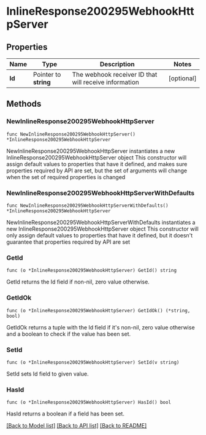 # InlineResponse200295WebhookHttpServer

## Properties

Name | Type | Description | Notes
------------ | ------------- | ------------- | -------------
**Id** | Pointer to **string** | The webhook receiver ID that will receive information | [optional] 

## Methods

### NewInlineResponse200295WebhookHttpServer

`func NewInlineResponse200295WebhookHttpServer() *InlineResponse200295WebhookHttpServer`

NewInlineResponse200295WebhookHttpServer instantiates a new InlineResponse200295WebhookHttpServer object
This constructor will assign default values to properties that have it defined,
and makes sure properties required by API are set, but the set of arguments
will change when the set of required properties is changed

### NewInlineResponse200295WebhookHttpServerWithDefaults

`func NewInlineResponse200295WebhookHttpServerWithDefaults() *InlineResponse200295WebhookHttpServer`

NewInlineResponse200295WebhookHttpServerWithDefaults instantiates a new InlineResponse200295WebhookHttpServer object
This constructor will only assign default values to properties that have it defined,
but it doesn't guarantee that properties required by API are set

### GetId

`func (o *InlineResponse200295WebhookHttpServer) GetId() string`

GetId returns the Id field if non-nil, zero value otherwise.

### GetIdOk

`func (o *InlineResponse200295WebhookHttpServer) GetIdOk() (*string, bool)`

GetIdOk returns a tuple with the Id field if it's non-nil, zero value otherwise
and a boolean to check if the value has been set.

### SetId

`func (o *InlineResponse200295WebhookHttpServer) SetId(v string)`

SetId sets Id field to given value.

### HasId

`func (o *InlineResponse200295WebhookHttpServer) HasId() bool`

HasId returns a boolean if a field has been set.


[[Back to Model list]](../README.md#documentation-for-models) [[Back to API list]](../README.md#documentation-for-api-endpoints) [[Back to README]](../README.md)


